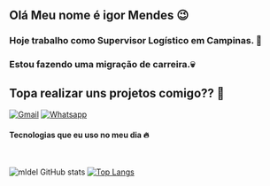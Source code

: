 ## Olá Meu nome é igor Mendes 😉

### Hoje trabalho como Supervisor Logístico em Campinas. 🫡
### Estou fazendo uma migração de carreira.💀

## Topa realizar uns projetos comigo?? 🫠
[![Gmail](https://img.shields.io/badge/Gmail-D14836?style=for-the-badge&logo=gmail&logoColor=white)](Igor.grilo.mendes74@gmail.com)
[![Whatsapp](https://img.shields.io/badge/WhatsApp-25D366?style=for-the-badge&logo=whatsapp&logoColor=white
)](11953490416)

#### Tecnologias que eu uso no meu dia 🔥

<div Style="display: inline|_block"><br/>
  <img src=""/>
  </div>

![mldel GitHub stats](https://github-readme-stats.vercel.app/api?username=mldel&show_icons=true&theme=cobalt)
[![Top Langs](https://github-readme-stats.vercel.app/api/top-langs/?username=mldel&layout=cobalt)](https://github.com/mldel/github-readme-stats)
